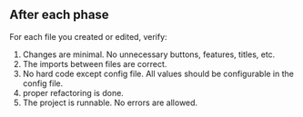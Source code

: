 ## After each phase
For each file you created or edited, verify:
1. Changes are minimal. No unnecessary buttons, features, titles, etc.
2. The imports between files are correct.
3. No hard code except config file. All values should be configurable in the config file.
4. proper refactoring is done.
5. The project is runnable. No errors are allowed.